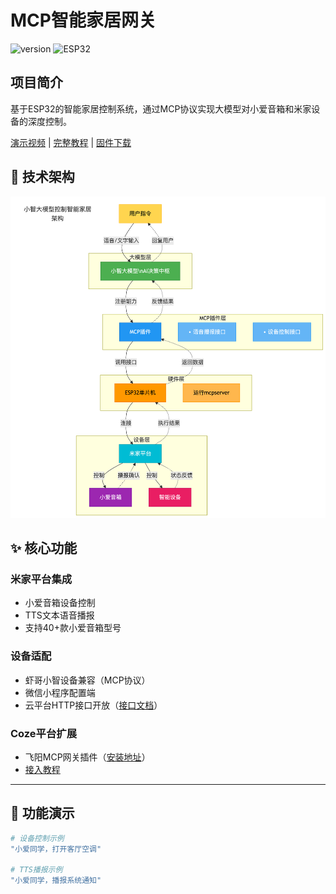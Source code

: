 
# MCP智能家居网关

![version](https://img.shields.io/badge/version-v1.0.15-blue)
![ESP32](https://img.shields.io/badge/platform-ESP32-green)

## 项目简介
基于ESP32的智能家居控制系统，通过MCP协议实现大模型对小爱音箱和米家设备的深度控制。

[演示视频](https://b23.tv/0KlOaJY) | [完整教程](https://bxk64web49.feishu.cn/docx/XAVJdha5FoI5bjxKELqcz3rJnwg) | [固件下载](https://gitee.com/panzuji/ha-esp32/releases/)

## 🚀 技术架构

![MCP架构图](image.png)


## ✨ 核心功能

### 米家平台集成
- 小爱音箱设备控制
- TTS文本语音播报
- 支持40+款小爱音箱型号

### 设备适配
- 虾哥小智设备兼容（MCP协议）
- 微信小程序配置端
- 云平台HTTP接口开放（[接口文档](https://oneapi.sooncore.com/openapi/)）

### Coze平台扩展
- 飞阳MCP网关插件（[安装地址](https://www.coze.cn/store/plugin/7523201219662184483)）
- [接入教程](https://bxk64web49.feishu.cn/docx/XRBGdxUl2oDDQHxiBrOcZi1KnGj)

---

## 🎯 功能演示

```bash
# 设备控制示例
"小爱同学，打开客厅空调"

# TTS播报示例
"小爱同学，播报系统通知"
